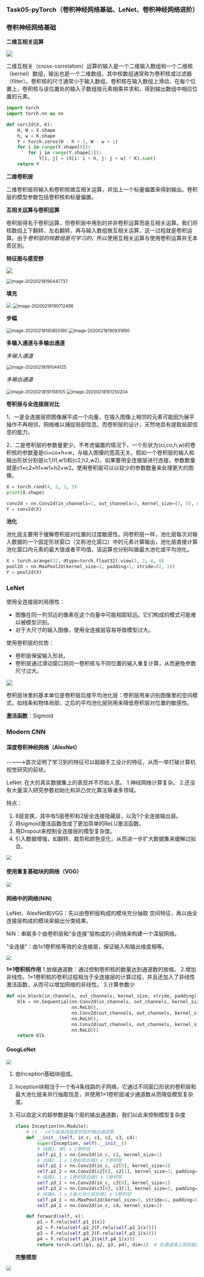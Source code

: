 ### Task05-pyTorch（卷积神经网络基础、LeNet、卷积神经网络进阶）

### 卷积神经网络基础

**二维互相关运算**

![](Task05/q5nfdbhcw5.png)

二维互相关（cross-correlation）运算的输入是一个二维输入数组和一个二维核（kernel）数组，输出也是一个二维数组，其中核数组通常称为卷积核或过滤器（filter）。卷积核的尺寸通常小于输入数组，卷积核在输入数组上滑动，在每个位置上，卷积核与该位置处的输入子数组按元素相乘并求和，得到输出数组中相应位置的元素。

```python
import torch 
import torch.nn as nn

def corr2d(X, K):
    H, W = X.shape
    h, w = K.shape
    Y = torch.zeros(H - h + 1, W - w + 1)
    for i in range(Y.shape[0]):
        for j in range(Y.shape[1]):
            Y[i, j] = (X[i: i + h, j: j + w] * K).sum()
    return Y
```

**二维卷积层**

二维卷积层将输入和卷积核做互相关运算，并加上一个标量偏置来得到输出。卷积层的模型参数包括卷积核和标量偏置。

**互相关运算与卷积运算**

卷积层得名于卷积运算，但卷积层中用到的并非卷积运算而是互相关运算。我们将核数组上下翻转、左右翻转，再与输入数组做互相关运算，这一过程就是卷积运算。由于*卷积层的核数组是可学习的*，所以使用互相关运算与使用卷积运算并无本质区别。

**特征图与感受野**

![](Task05/q5nfdbhcw5.png)

<img src="Task05/image-20200218190447737.png" alt="image-20200218190447737" style="zoom:80%;" />

**填充**

<img src="Task05/q5nfl6ejy4.png" style="zoom:80%;" />

<img src="Task05/image-20200218190712498.png" alt="image-20200218190712498" style="zoom:80%;" />

**步幅**

<img src="Task05/image-20200218190855160.png" alt="image-20200218190855160" style="zoom:80%;" />

<img src="Task05/image-20200218190931890.png" alt="image-20200218190931890" style="zoom:80%;" />

**多输入通道与多输出通道**

*多输入通道*

<img src="Task05/image-20200218191044125.png" alt="image-20200218191044125" style="zoom:80%;" />

*多输出通道*

<img src="Task05/image-20200218191156105.png" alt="image-20200218191156105" style="zoom:80%;" />

<img src="Task05/image-20200218191250204.png" alt="image-20200218191250204" style="zoom:80%;" />

**卷积层与全连接层对比**

1、一是全连接层把图像展平成一个向量，在输入图像上相邻的元素可能因为展平操作不再相邻，网络难以捕捉局部信息。而卷积层的设计，天然地具有提取局部信息的能力。

2、二是卷积层的参数量更少。不考虑偏置的情况下，一个形状为(ci,co,h,w)的卷积核的参数量是ci×co×h×w，与输入图像的宽高无关。假如一个卷积层的输入和输出形状分别是(c1,h1,w1)和(c2,h2,w2)，如果要用全连接层进行连接，参数数量就是c1×c2×h1×w1×h2×w2。使用卷积层可以以较少的参数数量来处理更大的图像。

```python
X = torch.rand(4, 2, 3, 5)
print(X.shape)

conv2d = nn.Conv2d(in_channels=2, out_channels=3, kernel_size=(3, 5), stride=1, padding=(1, 2))
Y = conv2d(X)
```

**池化**

池化层主要用于缓解卷积层对位置的过度敏感性。同卷积层一样，池化层每次对输入数据的一个固定形状窗口（又称池化窗口）中的元素计算输出，池化层直接计算池化窗口内元素的最大值或者平均值，该运算也分别叫做最大池化或平均池化。

```python
X = torch.arange(32, dtype=torch.float32).view(1, 2, 4, 4)
pool2d = nn.MaxPool2d(kernel_size=3, padding=1, stride=(2, 1))
Y = pool2d(X)
```

### LeNet

使用全连接层的局限性：

- 图像在同一列邻近的像素在这个向量中可能相距较远。它们构成的模式可能难以被模型识别。
- 对于大尺寸的输入图像，使用全连接层容易导致模型过大。

使用卷积层的优势：

- 卷积层保留输入形状。
- 卷积层通过滑动窗口将同一卷积核与不同位置的输入重复计算，从而避免参数尺寸过大。

![](Task05/q5ndwsmsao.png)

卷积层块里的基本单位是卷积层后接平均池化层：卷积层用来识别图像里的空间模式，如线条和物体局部，之后的平均池化层则用来降低卷积层对位置的敏感性。

**激活函数**：Sigmoid

### Modern CNN

#### 深度卷积神经网络（AlexNet）

----->首次证明了学习到的特征可以超越⼿⼯设计的特征，从而⼀举打破计算机视觉研究的前状。

LeNet: 在大的真实数据集上的表现并不尽如⼈意。
1.神经网络计算复杂。
2.还没有⼤量深⼊研究参数初始化和⾮凸优化算法等诸多领域。

特点：

1. 8层变换，其中有5层卷积和2层全连接隐藏层，以及1个全连接输出层。
2. 将sigmoid激活函数改成了更加简单的ReLU激活函数。
3. 用Dropout来控制全连接层的模型复杂度。
4. 引入数据增强，如翻转、裁剪和颜色变化，从而进一步扩大数据集来缓解过拟合。

<img src="Task05/q5kv4gpx88.png" style="zoom:80%;" />

#### 使用重复基础块的网络（VGG）

<img src="Task05/q5l6vut7h1.png" style="zoom:80%;" />

#### 网络中的网络(NiN)

LeNet、AlexNet和VGG：先以由卷积层构成的模块充分抽取 空间特征，再以由全连接层构成的模块来输出分类结果。

NiN：串联多个由卷积层和“全连接”层构成的小⽹络来构建⼀个深层⽹络。

"全连接"：由1x1卷积核等效的全连接层，保证输入和输出维度相等。

<img src="Task05/q5l6u1p5vy.png" style="zoom:80%;" />

**1×1卷积核作用**
1.放缩通道数：通过控制卷积核的数量达到通道数的放缩。
2.增加非线性。1×1卷积核的卷积过程相当于全连接层的计算过程，并且还加入了非线性激活函数，从而可以增加网络的非线性。
3.计算参数少

```python
def nin_block(in_channels, out_channels, kernel_size, stride, padding):
    blk = nn.Sequential(nn.Conv2d(in_channels, out_channels, kernel_size, stride, padding),
                        nn.ReLU(),
                        nn.Conv2d(out_channels, out_channels, kernel_size=1),
                        nn.ReLU(),
                        nn.Conv2d(out_channels, out_channels, kernel_size=1),
                        nn.ReLU())
    return blk
```

#### GoogLeNet

<img src="Task05/q5l6uortw.png" style="zoom:80%;" />

1. 由Inception基础块组成。

2. Inception块相当于⼀个有4条线路的⼦⽹络。它通过不同窗口形状的卷积层和最⼤池化层来并⾏抽取信息，并使⽤1×1卷积层减少通道数从而降低模型复杂度。

3. 可以⾃定义的超参数是每个层的输出通道数，我们以此来控制模型复杂度

   ```python
   class Inception(nn.Module):
       # c1 - c4为每条线路里的层的输出通道数
       def __init__(self, in_c, c1, c2, c3, c4):
           super(Inception, self).__init__()
           # 线路1，单1 x 1卷积层
           self.p1_1 = nn.Conv2d(in_c, c1, kernel_size=1)
           # 线路2，1 x 1卷积层后接3 x 3卷积层
           self.p2_1 = nn.Conv2d(in_c, c2[0], kernel_size=1)
           self.p2_2 = nn.Conv2d(c2[0], c2[1], kernel_size=3, padding=1)
           # 线路3，1 x 1卷积层后接5 x 5卷积层
           self.p3_1 = nn.Conv2d(in_c, c3[0], kernel_size=1)
           self.p3_2 = nn.Conv2d(c3[0], c3[1], kernel_size=5, padding=2)
           # 线路4，3 x 3最大池化层后接1 x 1卷积层
           self.p4_1 = nn.MaxPool2d(kernel_size=3, stride=1, padding=1)
           self.p4_2 = nn.Conv2d(in_c, c4, kernel_size=1)
   
       def forward(self, x):
           p1 = F.relu(self.p1_1(x))
           p2 = F.relu(self.p2_2(F.relu(self.p2_1(x))))
           p3 = F.relu(self.p3_2(F.relu(self.p3_1(x))))
           p4 = F.relu(self.p4_2(self.p4_1(x)))
           return torch.cat((p1, p2, p3, p4), dim=1)  # 在通道维上连结输出
   ```

   **完整模型**

<img src="Task05/q5l6x0fyyn.png" style="zoom:80%;" />
